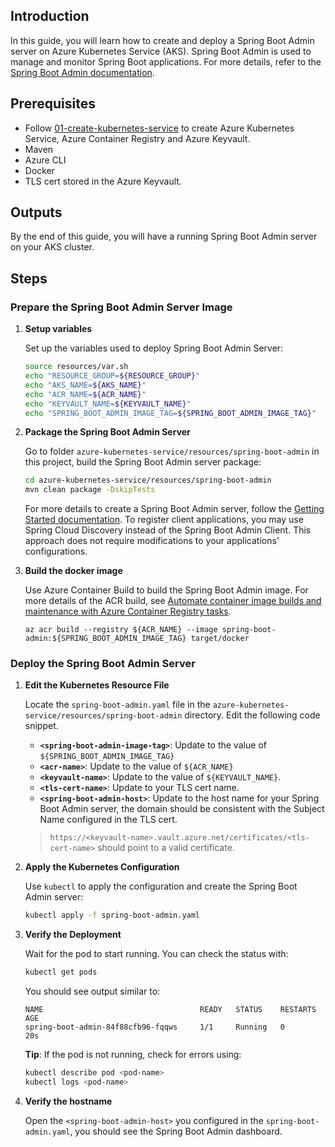 ## Introduction

In this guide, you will learn how to create and deploy a Spring Boot Admin server on Azure Kubernetes Service (AKS). Spring Boot Admin is used to manage and monitor Spring Boot applications. For more details, refer to the [Spring Boot Admin documentation](https://docs.spring-boot-admin.com/3.0.0/getting-started.html).

## Prerequisites

- Follow [01-create-kubernetes-service](./01-create-kubernetes-service.md) to create Azure Kubernetes Service, Azure Container Registry and Azure Keyvault.
- Maven
- Azure CLI
- Docker
- TLS cert stored in the Azure Keyvault.

## Outputs

By the end of this guide, you will have a running Spring Boot Admin server on your AKS cluster.

## Steps

### Prepare the Spring Boot Admin Server Image

1. **Setup variables**
   
   Set up the variables used to deploy Spring Boot Admin Server:
   ```bash
   source resources/var.sh
   echo "RESOURCE_GROUP=${RESOURCE_GROUP}"
   echo "AKS_NAME=${AKS_NAME}"
   echo "ACR_NAME=${ACR_NAME}"
   echo "KEYVAULT_NAME=${KEYVAULT_NAME}"
   echo "SPRING_BOOT_ADMIN_IMAGE_TAG=${SPRING_BOOT_ADMIN_IMAGE_TAG}"
   ```

1. **Package the Spring Boot Admin Server**

   Go to folder `azure-kubernetes-service/resources/spring-boot-admin` in this project, build the Spring Boot Admin server package:

   ```bash
   cd azure-kubernetes-service/resources/spring-boot-admin
   mvn clean package -DskipTests
   ```

   For more details to create a Spring Boot Admin server, follow the [Getting Started documentation](https://docs.spring-boot-admin.com/3.0.0/getting-started.html). To register client applications, you may use Spring Cloud Discovery instead of the Spring Boot Admin Client. This approach does not require modifications to your applications' configurations.

1. **Build the docker image**
  
   Use Azure Container Build to build the Spring Boot Admin image. For more details of the ACR build, see [Automate container image builds and maintenance with Azure Container Registry tasks](https://learn.microsoft.com/en-us/azure/container-registry/container-registry-tasks-overview).

   ```azurecli
   az acr build --registry ${ACR_NAME} --image spring-boot-admin:${SPRING_BOOT_ADMIN_IMAGE_TAG} target/docker
   ```

### Deploy the Spring Boot Admin Server

1. **Edit the Kubernetes Resource File**

   Locate the `spring-boot-admin.yaml` file in the `azure-kubernetes-service/resources/spring-boot-admin` directory. Edit the following code snippet.

   - **`<spring-boot-admin-image-tag>`**: Update to the value of `${SPRING_BOOT_ADMIN_IMAGE_TAG}`
   - **`<acr-name>`**: Update to the value of `${ACR_NAME}`
   - **`<keyvault-name>`**: Update to the value of `${KEYVAULT_NAME}`.
   - **`<tls-cert-name>`**: Update to your TLS cert name.
   - **`<spring-boot-admin-host>`**: Update to the host name for your Spring Boot Admin server, the domain should be consistent with the Subject Name configured in the TLS cert.

   > `https://<keyvault-name>.vault.azure.net/certificates/<tls-cert-name>` should point to a valid certificate.


1. **Apply the Kubernetes Configuration**

   Use `kubectl` to apply the configuration and create the Spring Boot Admin server:

   ```bash
   kubectl apply -f spring-boot-admin.yaml
   ```

1. **Verify the Deployment**

   Wait for the pod to start running. You can check the status with:

   ```bash
   kubectl get pods
   ```

   You should see output similar to:

   ```
   NAME                                   READY   STATUS    RESTARTS   AGE
   spring-boot-admin-84f88cfb96-fqqws     1/1     Running   0          20s
   ```

   **Tip**: If the pod is not running, check for errors using:
  
   ```bash
   kubectl describe pod <pod-name>
   kubectl logs <pod-name>
   ```

1. **Verify the hostname**

   Open the `<spring-boot-admin-host>` you configured in the `spring-boot-admin.yaml`, you should see the Spring Boot Admin dashboard.
